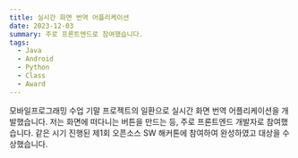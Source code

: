 ```yaml
---
title: 실시간 화면 번역 어플리케이션
date: 2023-12-03
summary: 주로 프론트엔드로 참여했습니다.
tags:
  - Java
  - Android
  - Python
  - Class
  - Award
---
```


모바일프로그래밍 수업 기말 프로젝트의 일환으로 실시간 화면 번역 어플리케이션을 개발했습니다. 저는 화면에 떠다니는 버튼을 만드는 등, 주로 프론트엔드 개발자로 참여했습니다.
같은 시기 진행된 제1회 오픈소스 SW 해커톤에 참여하여 완성하였고 대상을 수상했습니다.
<!-- more -->